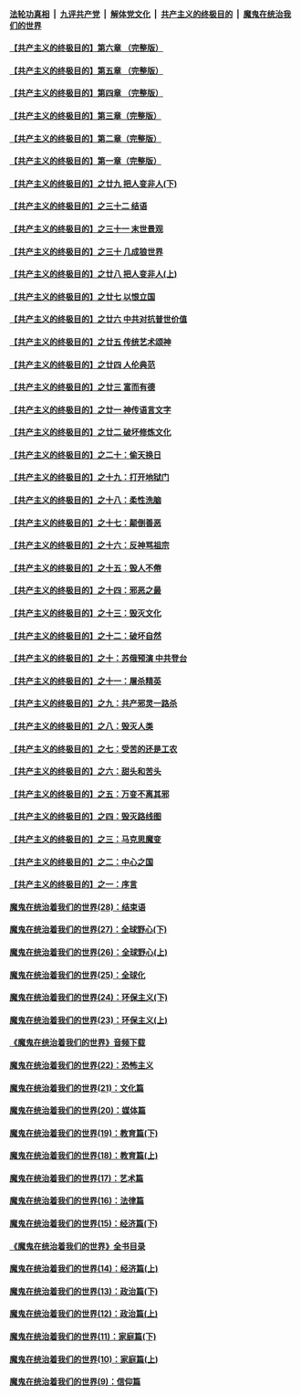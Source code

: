 ####  [法轮功真相](../../../../basic/blob/master/README.md?t=03312132) &nbsp;|&nbsp; [九评共产党](../../../../9ping.md/blob/master/README.md?t=03312132) &nbsp;|&nbsp; [解体党文化](../../../../jtdwh.md/blob/master/README.md?t=03312132)  &nbsp;|&nbsp; [共产主义的终极目的](../../../../gczydzjmd.md/blob/master/README.md?t=03312132) &nbsp;|&nbsp; [魔鬼在统治我们的世界](../../../../mgztzwmdsj.md/blob/master/README.md?t=03312132) 

#### [【共产主义的终极目的】第六章 （完整版）](../pages/nsc422/n11428913.md?t=03312132) 

#### [【共产主义的终极目的】第五章 （完整版）](../pages/nsc422/n11428912.md?t=03312132) 

#### [【共产主义的终极目的】第四章 （完整版）](../pages/nsc422/n11428907.md?t=03312132) 

#### [【共产主义的终极目的】第三章（完整版）](../pages/nsc422/n11428848.md?t=03312132) 

#### [【共产主义的终极目的】第二章（完整版）](../pages/nsc422/n11428831.md?t=03312132) 

#### [【共产主义的终极目的】第一章（完整版）](../pages/nsc422/n11417651.md?t=03312132) 

#### [【共产主义的终极目的】之廿九 把人变非人(下)](../pages/nsc422/n11344140.md?t=03312132) 

#### [【共产主义的终极目的】之三十二 结语](../pages/nsc422/n11360535.md?t=03312132) 

#### [【共产主义的终极目的】之三十一 末世景观](../pages/nsc422/n11351129.md?t=03312132) 

#### [【共产主义的终极目的】之三十 几成狼世界](../pages/nsc422/n11348280.md?t=03312132) 

#### [【共产主义的终极目的】之廿八 把人变非人(上)](../pages/nsc422/n11340492.md?t=03312132) 

#### [【共产主义的终极目的】之廿七 以恨立国](../pages/nsc422/n11336944.md?t=03312132) 

#### [【共产主义的终极目的】之廿六 中共对抗普世价值](../pages/nsc422/n11324785.md?t=03312132) 

#### [【共产主义的终极目的】之廿五 传统艺术颂神](../pages/nsc422/n11296396.md?t=03312132) 

#### [【共产主义的终极目的】之廿四 人伦典范](../pages/nsc422/n11296397.md?t=03312132) 

#### [【共产主义的终极目的】之廿三 富而有德](../pages/nsc422/n11283598.md?t=03312132) 

#### [【共产主义的终极目的】之廿一 神传语言文字](../pages/nsc422/n11263265.md?t=03312132) 

#### [【共产主义的终极目的】之廿二 破坏修炼文化](../pages/nsc422/n11245728.md?t=03312132) 

#### [【共产主义的终极目的】之二十：偷天换日](../pages/nsc422/n11238846.md?t=03312132) 

#### [【共产主义的终极目的】之十九：打开地狱门](../pages/nsc422/n11206376.md?t=03312132) 

#### [【共产主义的终极目的】之十八：柔性洗脑](../pages/nsc422/n11199994.md?t=03312132) 

#### [【共产主义的终极目的】之十七：颠倒善恶](../pages/nsc422/n11179782.md?t=03312132) 

#### [【共产主义的终极目的】之十六：反神骂祖宗](../pages/nsc422/n11166798.md?t=03312132) 

#### [【共产主义的终极目的】之十五：毁人不倦](../pages/nsc422/n11166792.md?t=03312132) 

#### [【共产主义的终极目的】之十四：邪恶之最](../pages/nsc422/n11150249.md?t=03312132) 

#### [【共产主义的终极目的】之十三：毁灭文化](../pages/nsc422/n11135227.md?t=03312132) 

#### [【共产主义的终极目的】之十二：破坏自然](../pages/nsc422/n11135214.md?t=03312132) 

#### [【共产主义的终极目的】之十：苏俄预演 中共登台](../pages/nsc422/n11118424.md?t=03312132) 

#### [【共产主义的终极目的】之十一：屠杀精英](../pages/nsc422/n11118442.md?t=03312132) 

#### [【共产主义的终极目的】之九：共产邪灵一路杀](../pages/nsc422/n11114139.md?t=03312132) 

#### [【共产主义的终极目的】之八：毁灭人类](../pages/nsc422/n11108503.md?t=03312132) 

#### [【共产主义的终极目的】之七：受苦的还是工农](../pages/nsc422/n11101809.md?t=03312132) 

#### [【共产主义的终极目的】之六：甜头和苦头](../pages/nsc422/n11096971.md?t=03312132) 

#### [【共产主义的终极目的】之五：万变不离其邪](../pages/nsc422/n11091285.md?t=03312132) 

#### [【共产主义的终极目的】之四：毁灭路线图](../pages/nsc422/n11086284.md?t=03312132) 

#### [【共产主义的终极目的】之三：马克思魔变](../pages/nsc422/n11061941.md?t=03312132) 

#### [【共产主义的终极目的】之二：中心之国](../pages/nsc422/n11047728.md?t=03312132) 

#### [【共产主义的终极目的】之一：序言](../pages/nsc422/n11086077.md?t=03312132) 

#### [魔鬼在统治着我们的世界(28)：结束语](../pages/nsc422/n10936246.md?t=03312132) 

#### [魔鬼在统治着我们的世界(27)：全球野心(下)](../pages/nsc422/n10928319.md?t=03312132) 

#### [魔鬼在统治着我们的世界(26)：全球野心(上)](../pages/nsc422/n10900318.md?t=03312132) 

#### [魔鬼在统治着我们的世界(25)：全球化](../pages/nsc422/n10788205.md?t=03312132) 

#### [魔鬼在统治着我们的世界(24)：环保主义(下)](../pages/nsc422/n10695307.md?t=03312132) 

#### [魔鬼在统治着我们的世界(23)：环保主义(上)](../pages/nsc422/n10688613.md?t=03312132) 

#### [《魔鬼在统治着我们的世界》音频下载](../pages/nsc422/n10635553.md?t=03312132) 

#### [魔鬼在统治着我们的世界(22)：恐怖主义](../pages/nsc422/n10614727.md?t=03312132) 

#### [魔鬼在统治着我们的世界(21)：文化篇](../pages/nsc422/n10597706.md?t=03312132) 

#### [魔鬼在统治着我们的世界(20)：媒体篇](../pages/nsc422/n10586579.md?t=03312132) 

#### [魔鬼在统治着我们的世界(19)：教育篇(下)](../pages/nsc422/n10564808.md?t=03312132) 

#### [魔鬼在统治着我们的世界(18)：教育篇(上)](../pages/nsc422/n10526970.md?t=03312132) 

#### [魔鬼在统治着我们的世界(17)：艺术篇](../pages/nsc422/n10499093.md?t=03312132) 

#### [魔鬼在统治着我们的世界(16)：法律篇](../pages/nsc422/n10485969.md?t=03312132) 

#### [魔鬼在统治着我们的世界(15)：经济篇(下)](../pages/nsc422/n10469975.md?t=03312132) 

#### [《魔鬼在统治着我们的世界》全书目录](../pages/nsc422/n10464261.md?t=03312132) 

#### [魔鬼在统治着我们的世界(14)：经济篇(上)](../pages/nsc422/n10457370.md?t=03312132) 

#### [魔鬼在统治着我们的世界(13)：政治篇(下)](../pages/nsc422/n10448270.md?t=03312132) 

#### [魔鬼在统治着我们的世界(12)：政治篇(上)](../pages/nsc422/n10444576.md?t=03312132) 

#### [魔鬼在统治着我们的世界(11)：家庭篇(下)](../pages/nsc422/n10440961.md?t=03312132) 

#### [魔鬼在统治着我们的世界(10)：家庭篇(上)](../pages/nsc422/n10435448.md?t=03312132) 

#### [魔鬼在统治着我们的世界(9)：信仰篇](../pages/nsc422/n10432159.md?t=03312132) 

